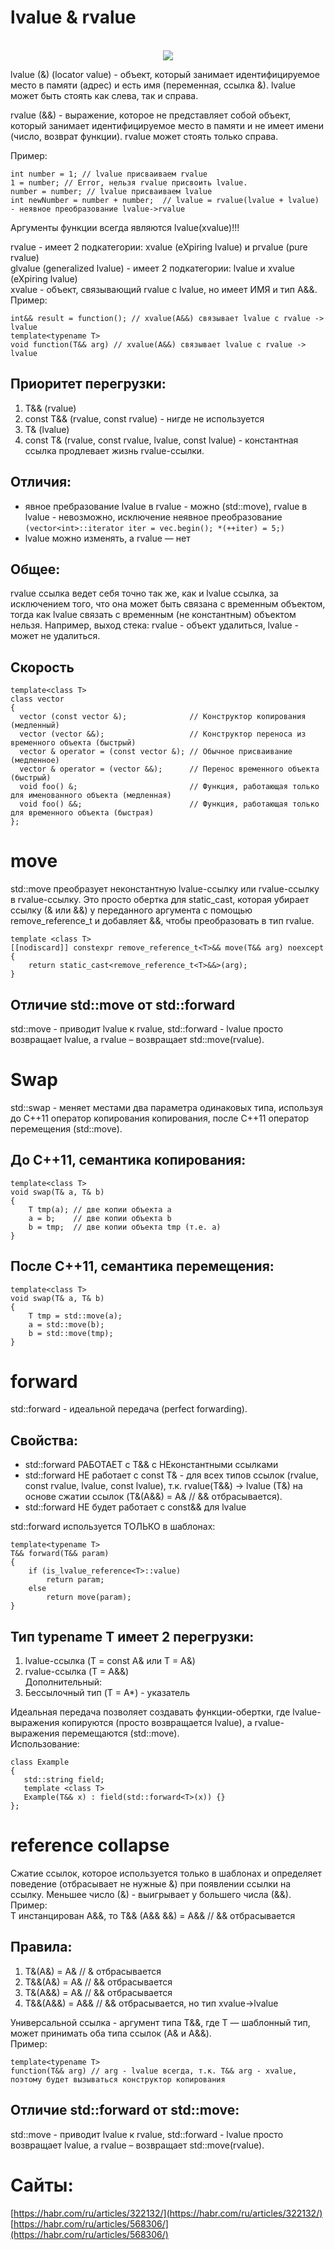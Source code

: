 # lvalue & rvalue
<p align="center">
  <br><img src="https://habrastorage.org/r/w1560/files/001/54b/c3b/00154bc3bd5e41f886922f0ce1d826d8.png"/></br>
</p>

lvalue (&) (locator value) - объект, который занимает идентифицируемое место в памяти (адрес) и есть имя (переменная, ссылка &). lvalue может быть стоять как слева, так и справа.

rvalue (&&) - выражение, которое не представляет собой объект, который занимает идентифицируемое место в памяти и не имеет имени (число, возврат функции). rvalue может стоять только справа.

Пример:
```
int number = 1; // lvalue присваиваем rvalue
1 = number; // Error, нельзя rvalue присвоить lvalue.
number = number; // lvalue присваиваем lvalue
int newNumber = number + number;  // lvalue = rvalue(lvalue + lvalue) - неявное преобразование lvalue->rvalue
```
Аргументы функции всегда являются lvalue(xvalue)!!!

rvalue -  имеет 2 подкатегории: xvalue (eXpiring lvalue) и prvalue (pure rvalue) <br/>
glvalue (generalized lvalue) -  имеет 2 подкатегории: lvalue и xvalue (eXpiring lvalue) <br/>
xvalue - объект, связывающий rvalue с lvalue, но имеет ИМЯ и тип A&&. <br/>
Пример:
```
int&& result = function(); // xvalue(A&&) связывает lvalue с rvalue -> lvalue
template<typename T>
void function(T&& arg) // xvalue(A&&) связывает lvalue с rvalue -> lvalue
```
## Приоритет перегрузки:
1. T&& (rvalue)
2. const T&& (rvalue, const rvalue) - нигде не используется
3. T& (lvalue)
4. const T& (rvalue, const rvalue, lvalue, const lvalue) - константная ссылка продлевает жизнь rvalue-ссылки.

## Отличия:
- явное пребразование lvalue в rvalue - можно (std::move), rvalue в lvalue - невозможно, исключение неявное преобразование
```(vector<int>::iterator iter = vec.begin(); *(++iter) = 5;)```
- lvalue можно изменять, а rvalue — нет

## Общее: 
rvalue ссылка ведет себя точно так же, как и lvalue ссылка, за исключением того, что она может быть связана с временным объектом, тогда как lvalue связать с временным (не константным) объектом нельзя. Например, выход стека: rvalue - объект удалиться, lvalue - может не удалиться.

## Скорость
```
template<class T>
class vector
{
  vector (const vector &);              // Конструктор копирования (медленный)
  vector (vector &&);                   // Конструктор переноса из временного объекта (быстрый)
  vector & operator = (const vector &); // Обычное присваивание (медленное)
  vector & operator = (vector &&);      // Перенос временного объекта (быстрый)
  void foo() &;                         // Функция, работающая только для именованного объекта (медленная)
  void foo() &&;                        // Функция, работающая только для временного объекта (быстрая)
};
```

# move
std::move преобразует неконстантную lvalue-ссылку или rvalue-ссылку в rvalue-ссылку. Это просто обертка для static_cast, которая убирает ссылку (& или &&) у переданного аргумента с помощью remove_reference_t и добавляет &&, чтобы преобразовать в тип rvalue.
```
template <class T>
[[nodiscard]] constexpr remove_reference_t<T>&& move(T&& arg) noexcept
{
    return static_cast<remove_reference_t<T>&&>(arg);
}
```
## Отличие std::move от std::forward 
std::move - приводит lvalue к rvalue, std::forward - lvalue просто возвращает lvalue, а rvalue – возвращает std::move(rvalue).

# Swap
std::swap - меняет местами два параметра одинаковых типа, используя до C++11 оператор копирования копирования, после C++11 оператор перемещения (std::move).

## До С++11, семантика копирования:
```
template<class T>
void swap(T& a, T& b)
{
    T tmp(a); // две копии объекта a
    a = b;    // две копии объекта b
    b = tmp;  // две копии объекта tmp (т.е. a)
}
```
## После С++11, семантика перемещения:
```
template<class T>
void swap(T& a, T& b)
{
    T tmp = std::move(a);
    a = std::move(b);
    b = std::move(tmp);
}
```

# forward
std::forward - идеальной передача (perfect forwarding).

## Свойства:
- std::forward РАБОТАЕТ с T&& с НЕконстантными ссылками
- std::forward НЕ работает с const T& - для всех типов ссылок (rvalue, const rvalue, lvalue, const lvalue), т.к. rvalue(T&&) -> lvalue (T&) на основе сжатии ссылок (T&(A&&) = A& // && отбрасывается).
- std::forward НЕ будет работает c const&& для lvalue

std::forward используется ТОЛЬКО в шаблонах:
```
template<typename T>
T&& forward(T&& param)
{
    if (is_lvalue_reference<T>::value)
        return param;
    else
        return move(param);
}
```

## Тип typename T имеет 2 перегрузки:
1. lvalue-ссылка (T = const A& или T = A&)
2. rvalue-ссылка (T = A&&) <br/>
Дополнительный: <br/>
3. Бессылочный тип (T = A*) - указатель

Идеальная передача позволяет создавать функции-обертки, где lvalue-выражения копируются (просто возвращается lvalue), а rvalue-выражения перемещаются (std::move). <br/>
Использование:
```
class Example
{
   std::string field;
   template <class T>
   Example(T&& x) : field(std::forward<T>(x)) {}
};
```

# reference collapse
Сжатие ссылок, которое используется только в шаблонах и определяет поведение (отбрасывает не нужные &) при появлении ссылки на ссылку. Меньшее число (&) - выигрывает у большего числа (&&). <br/>
Пример:<br/>
T инстанцирован A&&, то T&& (A&& &&) = A&& // && отбрасывается

## Правила:
1. T&(A&)  = A& // & отбрасывается
2. T&&(A&) = A& // && отбрасывается
3. T&(A&&) = A& // && отбрасывается
4. T&&(A&&) = A&& // && отбрасывается, но тип xvalue->lvalue

Универсальной ссылка - аргумент типа T&&, где T — шаблонный тип, может принимать оба типа ссылок (A& и A&&). <br/>
Пример:
```
template<typename T> 
function(T&& arg) // arg - lvalue всегда, т.к. T&& arg - xvalue, поэтому будет вызываться конструктор копирования
```

## Отличие std::forward от std::move: 
std::move - приводит lvalue к rvalue, std::forward - lvalue просто возвращает lvalue, а rvalue – возвращает std::move(rvalue).

# Сайты: 
[https://habr.com/ru/articles/322132/](https://habr.com/ru/articles/322132/) <br/>
[https://habr.com/ru/articles/568306/](https://habr.com/ru/articles/568306/)
